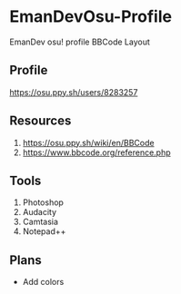 # EmanDevOsu-Profile
EmanDev osu! profile BBCode Layout

## Profile
https://osu.ppy.sh/users/8283257

## Resources
1. https://osu.ppy.sh/wiki/en/BBCode
2. https://www.bbcode.org/reference.php

## Tools
1. Photoshop
2. Audacity
3. Camtasia
4. Notepad++

## Plans
- Add colors
